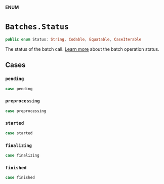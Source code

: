 **ENUM**

# `Batches.Status`

```swift
public enum Status: String, Codable, Equatable, CaseIterable
```

The status of the batch call. [Learn more](https://mailchimp.com/developer/marketing/guides/run-async-requests-batch-endpoint/#check-the-status-of-a-batch-operation) about the batch operation status.

## Cases
### `pending`

```swift
case pending
```

### `preprocessing`

```swift
case preprocessing
```

### `started`

```swift
case started
```

### `finalizing`

```swift
case finalizing
```

### `finished`

```swift
case finished
```
